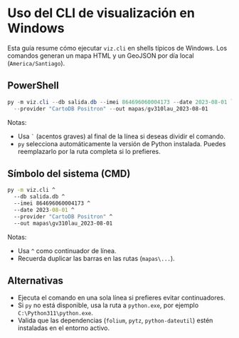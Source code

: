 # Uso del CLI de visualización en Windows

Esta guía resume cómo ejecutar `viz.cli` en shells típicos de Windows. Los comandos generan un
mapa HTML y un GeoJSON por día local (`America/Santiago`).

## PowerShell

```powershell
py -m viz.cli --db salida.db --imei 864696060004173 --date 2023-08-01 `
  --provider "CartoDB Positron" --out mapas/gv310lau_2023-08-01
```

Notas:

- Usa `` ` `` (acentos graves) al final de la línea si deseas dividir el comando.
- `py` selecciona automáticamente la versión de Python instalada. Puedes reemplazarlo por la ruta
  completa si lo prefieres.

## Símbolo del sistema (CMD)

```cmd
py -m viz.cli ^
  --db salida.db ^
  --imei 864696060004173 ^
  --date 2023-08-01 ^
  --provider "CartoDB Positron" ^
  --out mapas\gv310lau_2023-08-01
```

Notas:

- Usa `^` como continuador de línea.
- Recuerda duplicar las barras en las rutas (`mapas\...`).

## Alternativas

- Ejecuta el comando en una sola línea si prefieres evitar continuadores.
- Si `py` no está disponible, usa la ruta a `python.exe`, por ejemplo `C:\Python311\python.exe`.
- Valida que las dependencias (`folium`, `pytz`, `python-dateutil`) estén instaladas en el entorno
  activo.
